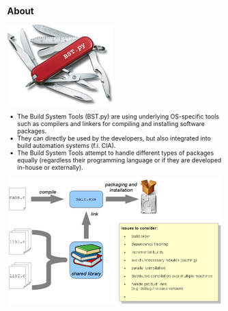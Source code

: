 ## About

![](BST-small.png)

* The Build System Tools (BST.py) are using underlying OS-specific tools such as compilers and linkers for compiling 
  and installing software packages.
* They can directly be used by the developers, but also integrated into build automation systems (f.i. CIA).
* The Build System Tools attempt to handle different types of packages equally (regardless their programming language 
  or if they are developed in-house or externally).

![](BuildSystem.png)
